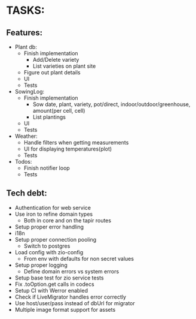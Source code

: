 # TASKS:
## Features:
* Plant db:
  * Finish implementation
    * Add/Delete variety
    * List varieties on plant site
  * Figure out plant details
  * UI
  * Tests
* SowingLog:
  * Finish implementation
    * Sow date, plant, variety, pot/direct, indoor/outdoor/greenhouse, amount(per cell, cell) 
    * List plantings
  * UI
  * Tests
* Weather:
  * Handle filters when getting measurements
  * UI for displaying temperatures(plot)
  * Tests
* Todos:
  * Finish notifier loop
  * Tests

## Tech debt:
* Authentication for web service
* Use iron to refine domain types
  * Both in core and on the tapir routes
* Setup proper error handling
* i18n
* Setup proper connection pooling
  * Switch to postgres
* Load config with zio-config
  * From env with defaults for non secret values
* Setup proper logging
  * Define domain errors vs system errors
* Setup base test for zio service tests
* Fix .toOption.get calls in codecs
* Setup CI with Werror enabled
* Check if LiveMigrator handles error correctly
* Use host/user/pass instead of dbUrl for migrator
* Multiple image format support for assets